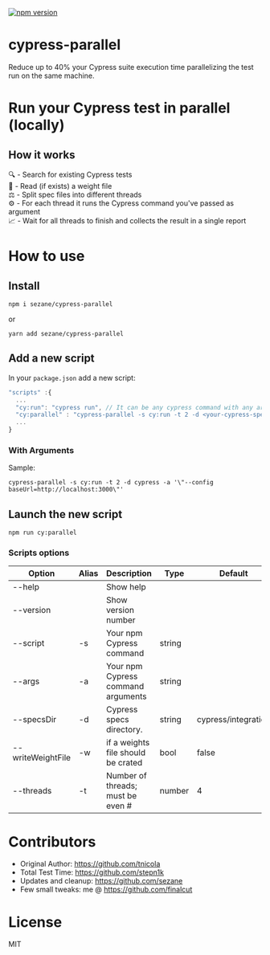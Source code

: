 [![npm version](https://badge.fury.io/js/cypress-parallel.svg)](https://badge.fury.io/js/cypress-parallel)
# cypress-parallel
Reduce up to 40% your Cypress suite execution time parallelizing the test run on the same machine.

# Run your Cypress test in parallel (locally)

## How it works
🔍 - Search for existing Cypress tests\
📄 - Read (if exists) a weight file\
⚖️ - Split spec files into different threads\
⚙️ - For each thread it runs the Cypress command you've passed as argument\
📈 - Wait for all threads to finish and collects the result in a single report

# How to use

## Install
 ```
 npm i sezane/cypress-parallel
 ```

 or

```
yarn add sezane/cypress-parallel
 ```

## Add a new script
 In your `package.json` add a new script:

  ```typescript
"scripts" :{
    ...
    "cy:run": "cypress run", // It can be any cypress command with any argument
    "cy:parallel" : "cypress-parallel -s cy:run -t 2 -d <your-cypress-specs-folder> -a '\"<your-cypress-cmd-args>\"'"
    ...
}
 ```

### With Arguments

Sample:

```
cypress-parallel -s cy:run -t 2 -d cypress -a '\"--config baseUrl=http://localhost:3000\"'
```

## Launch the new script

```
npm run cy:parallel
```

### Scripts options

| Option            | Alias | Description                        | Type   | Default             |
| ----------------- | ----- | ---------------------------------- | ------ | ------------------- |
| --help            |       | Show help                          |        |                     |
| --version         |       | Show version number                |        |                     |
| --script          | -s    | Your npm Cypress command           | string |                     |
| --args            | -a    | Your npm Cypress command arguments | string |                     |
| --specsDir        | -d    | Cypress specs directory.           | string | cypress/integration |
| --writeWeightFile | -w    | if a weights file should be crated | bool   | false               |
| --threads         | -t    | Number of threads; must be even #  | number | 4                   |

# Contributors
 *  Original Author: https://github.com/tnicola
 *  Total Test Time: https://github.com/stepn1k
 *  Updates and cleanup: https://github.com/sezane
 *  Few small tweaks: me @ https://github.com/finalcut
# License
 MIT
